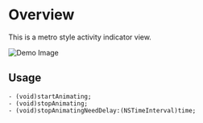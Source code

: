 Overview
========
This is a metro style activity indicator view.

![Demo Image](http://pic.yupoo.com/jesse0628/C7RlsMfu/medish.jpg)


Usage
-----
	- (void)startAnimating;	
	- (void)stopAnimating;
	- (void)stopAnimatingNeedDelay:(NSTimeInterval)time;
